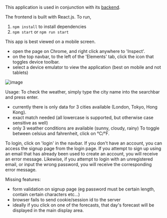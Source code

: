 This application is used in conjunction with its [backend](https://github.com/mtthwleung/Weather-App-Backend).

The frontend is built with React.js. To run,
1) `npm install` to install dependencies
2) `npm start` or `npm run start`

This app is best viewed on a mobile screen. 
- open the page on Chrome, and right click anywhere to 'Inspect'.
- on the top navbar, to the left of the 'Elements' tab, click the icon that toggles device toolbar.
- select a device emulator to view the application (best on mobile and not tablets)

![image](https://github.com/mtthwleung/Weather-App-Frontend/assets/133343244/7cc38649-2bbc-4a60-a1e5-452d942b67f2)

Usage:
To check the weather, simply type the city name into the searchbar and press enter.
- currently there is only data for 3 cities available (London, Tokyo, Hong Kong).
- exact match needed (all lowercase is supported, but otherwise case sensitive as well)
- only 3 weather conditions are available (sunny, cloudy, rainy)
To toggle between celsius and fahrenheit, click on °C/°F.

To login, click on 'login' in the navbar. If you don't have an account, you can access the signup page from the login page.
If you attempt to sign up using an email that has already been used to create an account, you will receive an error message.
Likewise, if you attempt to login with an unregistered email, or input the wrong password, you will receive the corresponding error message.

Missing features:
- form validation on signup page (eg password must be certain length, contain certain characters etc...)
- browser fails to send cookie/session id to the server
- ideally if you click on one of the forecasts, that day's forecast will be displayed in the main display area.
